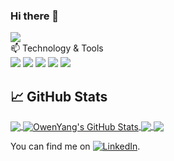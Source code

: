 ### Hi there 👋
![](https://komarev.com/ghpvc/?username=fengyuanyange&color=green)    
📫 Technology & Tools    
![](https://img.shields.io/badge/Editor-IntelliJ_IDEA-informational?style=flat&logo=intellij-idea&logoColor=white&color=2bbc8a)
![](https://img.shields.io/badge/Code-Java-informational?style=flat&logo=java&logoColor=white&color=2bbc8a)
![](https://img.shields.io/badge/Code-Python-informational?style=flat&logo=python&logoColor=white&color=2bbc8a)
![](https://img.shields.io/badge/Tools-Docker-informational?style=flat&logo=docker&logoColor=white&color=2bbc8a)
![](https://img.shields.io/badge/Tools-Kubernetes-informational?style=flat&logo=kubernetes&logoColor=white&color=2bbc8a)

<!-- 
<p align="center">
  <a href="https://github.com/fengyuanyang/JavaTDD/actions">
      <img alt="Tests Passing" src="https://github.com/anuraghazra/github-readme-stats/workflows/Test/badge.svg" />
  </a>
  <a href="https://codecov.io/gh/fengyuanyang/JavaTDD">
    <img src="https://codecov.io/gh/anuraghazra/github-readme-stats/branch/master/graph/badge.svg" />
  </a>
  <a href="https://github.com/anuraghazra/JavaTDD/issues">
    <img alt="Issues" src="https://img.shields.io/github/issues/fengyuanyang/JavaTDD?color=0088ff" />
  </a>
  <a href="https://github.com/fengyuanyang/JavaTDD/pulls">
    <img alt="GitHub pull requests" src="https://img.shields.io/github/issues-pr/fengyuanyang/JavaTDD?color=0088ff" />
  </a>
  <a href="https://github.com/fengyuanyang/JavaTDD/pulls">
    <img alt="GitHub pull requests" src="https://img.shields.io/github/issues-pr/fengyuanyang/JavaTDD?color=0088ff" />
  </a>
</p> 
-->

## &#x1f4c8; GitHub Stats
<a href="https://github.com/fengyuanyang/">
  <img align="center" src="https://github-readme-stats.vercel.app/api/top-langs/?username=fengyuanyang&hide=javascript,html&title_color=ffffff&text_color=c9cacc&icon_color=2bbc8a&bg_color=1d1f21" />
</a>
<a href="https://github.com/fengyuanyang/">
  <img align="center" src="https://github-readme-stats.vercel.app/api?username=fengyuanyang&count_private=true&show_icons=true&title_color=ffffff&text_color=c9cacc&icon_color=2bbc8a&bg_color=1d1f21" alt="OwenYang's GitHub Stats" />
</a>


<a href="https://github.com/fengyuanyang/JavaTDD">
  <img align="center" src="https://github-readme-stats.vercel.app/api/pin/?username=fengyuanyang&repo=JavaTDD&title_color=ffffff&text_color=c9cacc&icon_color=2bbc8a&bg_color=1d1f21" />
</a>
<a href="https://github.com/fengyuanyang/katacoda-scenarios">
  <img align="center" src="https://github-readme-stats.vercel.app/api/pin/?username=fengyuanyang&repo=katacoda-scenarios&title_color=ffffff&text_color=c9cacc&icon_color=2bbc8a&bg_color=1d1f21" />
</a>

<!-- Actual text -->

You can find me on [![LinkedIn][1.2]][1].

<!-- Icons -->
[1.2]: https://raw.githubusercontent.com/MartinHeinz/MartinHeinz/master/linkedin-3-16.png (LinkedIn icon without padding)

<!-- Links to your social media accounts -->
[1]: https://www.linkedin.com/in/owen-yang-3a28b2171/

<!--
**fengyuanyang/fengyuanyang** is a ✨ _special_ ✨ repository because its `README.md` (this file) appears on your GitHub profile.

Here are some ideas to get you started:

- 🔭 I’m currently working on ...
- 🌱 I’m currently learning ...
- 👯 I’m looking to collaborate on ...
- 🤔 I’m looking for help with ...
- 💬 Ask me about ...
- 📫 How to reach me: ...
- 😄 Pronouns: ...
- ⚡ Fun fact: ...
-->
